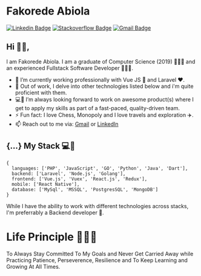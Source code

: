 <!--
**Fakorede/Fakorede** is a ✨ _special_ ✨ repository because its `README.md` (this file) appears on your GitHub profile.

-->

# Fakorede Abiola

[![Linkedin Badge](https://img.shields.io/badge/-abiolafakorede-blue?style=flat-square&logo=Linkedin&logoColor=white&link=https://www.linkedin.com/in/fakorede/)](https://www.linkedin.com/in/fakorede/)
[![Stackoverflow Badge](https://img.shields.io/badge/-Stackoverflow-4CA143?style=flat-square&logo=Stackoverflow&logoColor=white&link=https://stackoverflow.com/users/6883910/abiola)](https://stackoverflow.com/users/6883910/abiola)
[![Gmail Badge](https://img.shields.io/badge/-abiolafakorede@gmail.com-c14438?style=flat-square&logo=Gmail&logoColor=white&link=mailto:abiolafakorede@gmail.com)](mailto:abiolafakorede@gmail.com)

## Hi 👋🏽,

I am Fakorede Abiola. I am a graduate of Computer Science (2019) 👨🏽‍🎓 and an experienced Fullstack Software Developer 👨🏽‍💻.

<!-- ![Fab](https://github.com/Fakorede/Fakorede/blob/master/fab.png "Fakorede Abiola") -->


- 🔭 I’m currently working professionally with Vue JS 💚 and Laravel ❤️.
- 🌱 Out of work, I delve into other technologies listed below and i'm quite proficient with them.
- 💻👯 I’m always looking forward to work on awesome product(s) where I get to apply my skills as part of a fast-paced, quality-driven team.
- ⚡ Fun fact: I love Chess, Monopoly and I love travels and exploration ✈️.
- 📫 Reach out to me via: [Gmail](mailto:abiolafakorede@gmail.com) or [LinkedIn](https://www.linkedin.com/in/fakorede/)

## {...} My Stack 💻🚀

```
{
  languages: ['PHP', 'JavaScript', 'GO', 'Python', 'Java', 'Dart'],
  backend: ['Laravel', 'Node.js', 'Golang'],
  frontend: ['Vue.js', 'Vuex', 'React.js', 'Redux'],
  mobile: ['React Native'],
  database: ['MySql', 'MSSQL', 'PostgresSQL', 'MongoDB']
}
```

While I have the ability to work with different technologies across stacks, I'm preferrably a Backend developer 🚀.

# Life Principle 👨🏽‍🏫

To Always Stay Committed To My Goals and Never Get Carried Away while Practicing Patience, Perseverence, Resilience and To Keep Learning and Growing At All Times.
